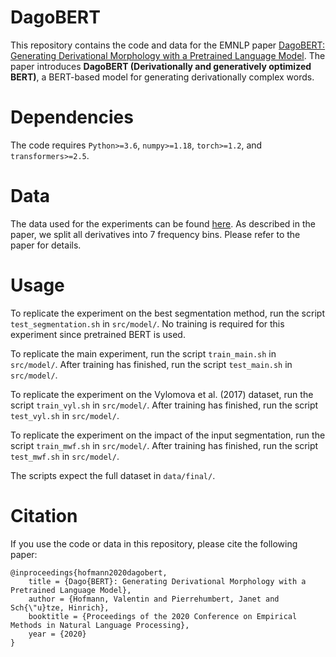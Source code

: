 # DagoBERT

This repository contains the code and data for the EMNLP paper [DagoBERT: Generating Derivational Morphology
with a Pretrained Language Model](https://www.aclweb.org/anthology/2020.emnlp-main.316.pdf). 
The paper introduces **DagoBERT (Derivationally and generatively optimized BERT)**, a BERT-based model for generating 
derivationally complex words.

# Dependencies

The code requires `Python>=3.6`, `numpy>=1.18`, `torch>=1.2`, and `transformers>=2.5`.

# Data

The data used for the experiments can be found [here](http://cistern.cis.lmu.de/dagobert/). 
As described in the paper, we split all derivatives into 7 frequency bins.
Please refer to the paper for details.

# Usage

To replicate the experiment on the best segmentation method, run the script `test_segmentation.sh` in `src/model/`.
No training is required for this experiment since pretrained BERT is used.

To replicate the main experiment, run the script `train_main.sh` in `src/model/`.
After training has finished, run the script `test_main.sh` in `src/model/`.

To replicate the experiment on the Vylomova et al. (2017) dataset, run the script `train_vyl.sh` in `src/model/`.
After training has finished, run the script `test_vyl.sh` in `src/model/`.

To replicate the experiment on the impact of the input segmentation, run the script `train_mwf.sh` in `src/model/`.
After training has finished, run the script `test_mwf.sh` in `src/model/`.

The scripts expect the full dataset in `data/final/`.

# Citation

If you use the code or data in this repository, please cite the following paper:

```
@inproceedings{hofmann2020dagobert,
    title = {Dago{BERT}: Generating Derivational Morphology with a Pretrained Language Model},
    author = {Hofmann, Valentin and Pierrehumbert, Janet and Sch{\"u}tze, Hinrich},
    booktitle = {Proceedings of the 2020 Conference on Empirical Methods in Natural Language Processing},
    year = {2020}
}
```
